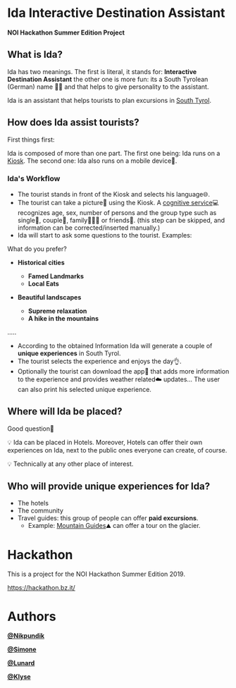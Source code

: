 # Ida Interactive Destination Assistant
**NOI Hackathon Summer Edition Project**

## What is Ida?
Ida has two meanings. The first is literal, it stands for: **Interactive Destination Assistant** the other one is more fun: its a South Tyrolean (German) name 💁‍♂️ and that helps to give personality to the assistant.

Ida is an assistant that helps tourists to plan excursions in [South Tyrol](https://en.wikipedia.org/wiki/South_Tyrol).

## How does Ida assist tourists?
First things first:

Ida is composed of more than one part. The first one being: Ida runs on a [Kiosk](https://en.wikipedia.org/wiki/Interactive_kiosk). The second one: Ida also runs on a mobile device📱.

### Ida's Workflow
* The tourist stands in front of the Kiosk and selects his language🌐.
* The tourist can take a picture📸 using the Kiosk. A [cognitive service](https://en.wikipedia.org/wiki/Cognitive_computing)💻 recognizes age, sex, number of persons and the group type such as single👨, couple💑, family👨‍👩‍👧 or friends👋. (this step can be skipped, and information can be corrected/inserted manually.)
* Ida will start to ask some questions to the tourist. Examples:

What do you prefer?

* **Historical cities**
    * **Famed Landmarks**
    * **Local Eats**

* **Beautiful landscapes**
    * **Supreme relaxation**
    * **A hike in the mountains**

.....

* According to the obtained Information Ida will generate a couple of **unique experiences** in South Tyrol.
* The tourist selects the experience and enjoys the day👌.
* Optionally the tourist can download the app📱 that adds more information to the experience and provides weather related☁️ updates... The user can also print his selected unique experience.

## Where will Ida be placed?
Good question🤔

💡 Ida can be placed in Hotels. Moreover, Hotels can offer their own experiences on Ida, next to the public ones everyone can create, of course.

💡 Technically at any other place of interest.

## Who will provide unique experiences for Ida?
* The hotels
* The community
* Travel guides: this group of people can offer **paid excursions**.
    * Example: [Mountain Guides](https://en.wikipedia.org/wiki/Mountain_guide)⛰️ can offer a tour on the glacier.

# Hackathon
This is a project for the NOI Hackathon Summer Edition 2019.

https://hackathon.bz.it/


# Authors
**[@Nikpundik](https://github.com/nikpundik)**

**[@Simone](https://github.com/Gitsimone)**

**[@Lunard](https://github.com/lunard)**

**[@Klyse](https://github.com/klyse)**